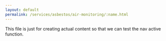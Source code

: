 ```yaml
---
layout: default
permalink: /services/asbestos/air-monitoring/:name.html
---
```

This file is just for creating actual content so that we can test the nav active function.
